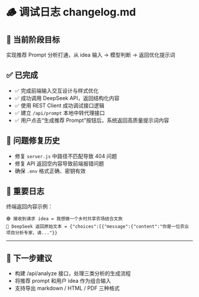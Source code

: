 # 🪵 调试日志 changelog.md

## 🎯 当前阶段目标

实现推荐 Prompt 分析打通，从 idea 输入 → 模型判断 → 返回优化提示词

## ✅ 已完成

- ✅ 完成前端输入交互设计与样式优化
- ✅ 成功调用 DeepSeek API，返回结构化内容
- ✅ 使用 REST Client 成功调试接口逻辑
- ✅ 建立 `/api/prompt` 本地中转代理接口
- ✅ 用户点击“生成推荐 Prompt”按钮后，系统返回高质量提示词内容

## 🚧 问题修复历史

- 修复 `server.js` 中路径不匹配导致 404 问题
- 修复 API 返回空内容导致前端报错问题
- 确保 `.env` 格式正确、密钥有效

## 📍 重要日志

终端返回内容示例：

```
🟢 接收到请求 idea = 我想做一个乡村共享农场结合文旅
🧾 DeepSeek 返回原始文本 = {"choices":[{"message":{"content":"你是一位农业项目分析专家，请..."}}
```

---

## 🧭 下一步建议

- 构建 /api/analyze 接口，处理三类分析的生成流程
- 将推荐 prompt 和用户 idea 作为组合输入
- 支持导出 markdown / HTML / PDF 三种格式
